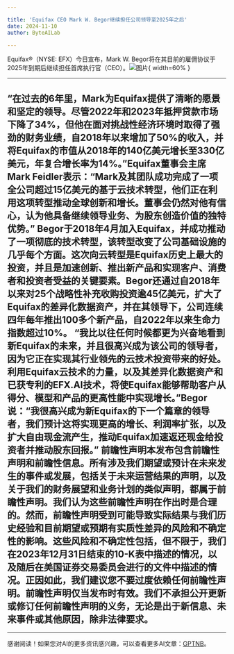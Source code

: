 ```yaml
---

title: 'Equifax CEO Mark W. Begor继续担任公司领导至2025年之后'
date: 2024-11-10
author: ByteAILab

---
```


Equifax®（NYSE: EFX）今日宣布，Mark W. Begor将在其目前的雇佣协议于2025年到期后继续担任首席执行官（CEO）。![图片](https://ai-techpark.com/wp-content/uploads/2024/11/Equifax-960x540.jpg){ width=60% }

---

“在过去的6年里，Mark为Equifax提供了清晰的愿景和坚定的领导。尽管2022年和2023年抵押贷款市场下降了34%，但他在面对挑战性经济环境时取得了强劲的财务业绩，自2018年以来增加了50%的收入，并将Equifax的市值从2018年的140亿美元增长至330亿美元，年复合增长率为14%。”Equifax董事会主席Mark Feidler表示：“Mark及其团队成功完成了一项全公司超过15亿美元的基于云技术转型，他们正在利用这项转型推动全球创新和增长。董事会仍然对他有信心，认为他具备继续领导业务、为股东创造价值的独特优势。”
Begor于2018年4月加入Equifax，并成功推动了一项彻底的技术转型，该转型改变了公司基础设施的几乎每个方面。这次向云转型是Equifax历史上最大的投资，并且是加速创新、推出新产品和实现客户、消费者和投资者受益的关键要素。Begor还通过自2018年以来对25个战略性补充收购投资逾45亿美元，扩大了Equifax的差异化数据资产，并在其领导下，公司连续四年每年推出100多个新产品，自2022年以来生命力指数超过10%。
“我比以往任何时候都更为兴奋地看到新Equifax的未来，并且很高兴成为该公司的领导者，因为它正在实现其行业领先的云技术投资带来的好处。利用Equifax云技术的力量，以及其差异化数据资产和已获专利的EFX.AI技术，将使Equifax能够帮助客户从得分、模型和产品的更高性能中实现增长。”Begor说：“我很高兴成为新Equifax的下一个篇章的领导者，我们预计这将实现更高的增长、利润率扩张，以及扩大自由现金流产生，推动Equifax加速返还现金给投资者并推动股东回报。”
前瞻性声明本发布包含前瞻性声明和前瞻性信息。所有涉及我们期望或预计在未来发生的事件或发展，包括关于未来运营结果的声明，以及关于我们的财务展望和业务计划的类似声明，都属于前瞻性声明。我们认为这些前瞻性声明在作出时是合理的。然而，前瞻性声明受到可能导致实际结果与我们历史经验和目前期望或预期有实质性差异的风险和不确定性的影响。这些风险和不确定性包括，但不限于，我们在2023年12月31日结束的10-K表中描述的情况，以及随后在美国证券交易委员会进行的文件中描述的情况。正因如此，我们建议您不要过度依赖任何前瞻性声明。前瞻性声明仅当发布时有效。我们不承担公开更新或修订任何前瞻性声明的义务，无论是出于新信息、未来事件或其他原因，除非法律要求。
---
---
感谢阅读！如果您对AI的更多资讯感兴趣，可以查看更多AI文章：[GPTNB](https://gptnb.com)。